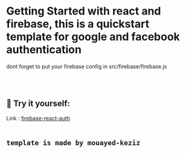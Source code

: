 # Getting Started with react and firebase, this is a quickstart template for google and facebook authentication


dont forget to put your firebase config in src/firebase/firebase.js

<br/><br/>
## 🚀 Try it yourself:
Link : [firebase-react-auth](https://fir-auth-react-e955e.web.app/)
<br/><br/>

## `template is made by mouayed-keziz`
